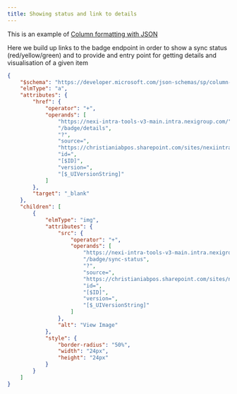 ```yaml
---
title: Showing status and link to details
---
```


This is an example of [Column formatting with JSON](https://support.office.com/client/results?helpid=WSSEndUser_ColumnFormatting&lcid=1033&locale=en-us&ns=SPOSTANDARD&omkt=en-us&version=16)

Here we build up links to the badge endpoint in order to show a sync status (red/yellow/green) and to provide and entry point for getting details and
visualisation of a given item

```json
{
	"$schema": "https://developer.microsoft.com/json-schemas/sp/column-formatting.schema.json",
	"elmType": "a",
	"attributes": {
		"href": {
			"operator": "+",
			"operands": [
				"https://nexi-intra-tools-v3-main.intra.nexigroup.com/",
				"/badge/details",
				"?",
				"source=",
				"https://christianiabpos.sharepoint.com/sites/nexiintra-home/lists/all%20tools/",
				"id=",
				"[$ID]",
				"version=",
				"[$_UIVersionString]"
			]
		},
		"target": "_blank"
	},
	"children": [
		{
			"elmType": "img",
			"attributes": {
				"src": {
					"operator": "+",
					"operands": [
						"https://nexi-intra-tools-v3-main.intra.nexigroup.com/",
						"/badge/sync-status",
						"?",
						"source=",
						"https://christianiabpos.sharepoint.com/sites/nexiintra-home/lists/all%20tools/",
						"id=",
						"[$ID]",
						"version=",
						"[$_UIVersionString]"
					]
				},
				"alt": "View Image"
			},
			"style": {
				"border-radius": "50%",
				"width": "24px",
				"height": "24px"
			}
		}
	]
}
```
